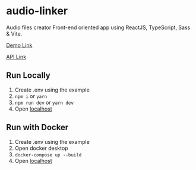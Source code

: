 # audio-linker
 Audio files creator Front-end oriented app using ReactJS, TypeScript, Sass & Vite.

[Demo Link]()

[API Link](https://rapidapi.com/ytjar/api/youtube-mp36)

## Run Locally
1. Create .env using the example
2. `npm i` or `yarn`
3. `npm run dev` or `yarn dev`
4. Open [localhost](http://localhost:5173)

## Run with Docker
1. Create .env using the example
2. Open docker desktop
3. `docker-compose up --build`
4. Open [localhost](http://localhost:3000)